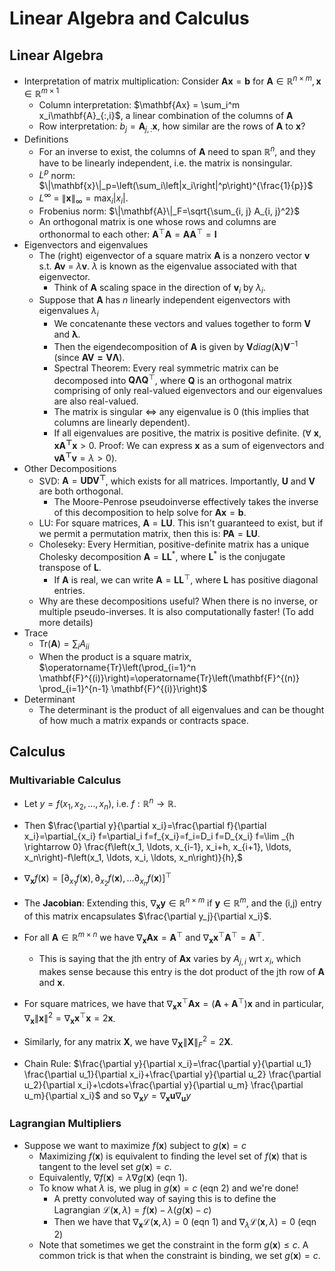 # Linear Algebra and Calculus

## Linear Algebra
- Interpretation of matrix multiplication: Consider $\mathbf{Ax} = \mathbf{b}$ for $\mathbf{A} \in \mathbb{R}^{n \times m}, \mathbf{x} \in \mathbb{R}^{m \times 1}$
  - Column interpretation: $\mathbf{Ax} = \sum_i^m x_i\mathbf{A}_{:,i}$, a linear combination of the columns of $\mathbf{A}$ 
  - Row interpretation: $b_j = \mathbf{A}_{j,:}\mathbf{x}$, how similar are the rows of $\mathbf{A}$ to $\mathbf{x}$?
- Definitions
  - For an inverse to exist, the columns of $\mathbf{A}$ need to span $\mathbb{R}^n$, and they have to be linearly independent, i.e. the matrix is nonsingular.
  - $L^p$ norm: $\|\mathbf{x}\|_p=\left(\sum_i\left|x_i\right|^p\right)^{\frac{1}{p}}$
  - $L^{\infty}$ = $\|\mathbf{x}\|_{\infty}=\max _i\left|x_i\right|$.
  - Frobenius norm: $\|\mathbf{A}\|_F=\sqrt{\sum_{i, j} A_{i, j}^2}$
  - An orthogonal matrix is one whose rows and columns are orthonormal to each other: $\mathbf{A}^{\top} \mathbf{A}=\mathbf{A} \mathbf{A}^{\top}=\mathbf{I}$
- Eigenvectors and eigenvalues
  - The (right) eigenvector of a square matrix $\mathbf{A}$ is a nonzero vector $\mathbf{v}$ s.t. $\mathbf{Av}$ = $\lambda\mathbf{v}$. $\lambda$ is known as the eigenvalue associated with that eigenvector.
    - Think of $\mathbf{A}$ scaling space in the direction of $\mathbf{v}_i$ by $\lambda_i$.
  - Suppose that $\mathbf{A}$ has $n$ linearly independent eigenvectors with eigenvalues $\lambda_i$
    - We concatenante these vectors and values together to form $\mathbf{V}$ and $\mathbf{\lambda}$.
    - Then the eigendecomposition of $\mathbf{A}$ is given by $\mathbf{V}diag(\mathbf{\lambda})\mathbf{V}^{-1}$ (since $\mathbf{AV=V\Lambda}$).
    - Spectral Theorem: Every real symmetric matrix can be decomposed into $\mathbf{Q}\mathbf{\Lambda}\mathbf{Q}^{\top}$, where $\mathbf{Q}$ is an orthogonal matrix comprising of only real-valued eigenvectors and our eigenvalues are also real-valued.
    - The matrix is singular $\iff$ any eigenvalue is 0 (this implies that columns are linearly dependent).
    - If all eigenvalues are positive, the matrix is positive definite. ($\forall$ $\mathbf{x}, \mathbf{xA^{\top}x}>0$. Proof: We can express $\mathbf{x}$ as a sum of eigenvectors and $\mathbf{vA^{\top}v}=\lambda>0$).
- Other Decompositions
  - SVD: $\mathbf{A} = \mathbf{UDV^{\top}}$, which exists for all matrices. Importantly, $\mathbf{U}$ and $\mathbf{V}$ are both orthogonal. 
    - The Moore-Penrose pseudoinverse effectively takes the inverse of this decomposition to help solve for $\mathbf{Ax} = \mathbf{b}$. 
  - LU: For square matrices, $\mathbf{A} = \mathbf{LU}$. This isn't guaranteed to exist, but if we permit a permutation matrix, then this is: $\mathbf{PA} = \mathbf{LU}$.
  - Choleseky: Every Hermitian, positive-definite matrix has a unique Cholesky decomposition $\mathbf{A} = \mathbf{LL}^*$, where $\mathbf{L}^*$ is the conjugate transpose of $\mathbf{L}$. 
    - If $\mathbf{A}$ is real, we can write $\mathbf{A} = \mathbf{LL}^{\top}$, where $\mathbf{L}$ has positive diagonal entries.
  - Why are these decompositions useful? When there is no inverse, or multiple pseudo-inverses. It is also computationally faster! (To add more details)
- Trace
  - Tr($\mathbf{A}$)$=\sum_i A_{ii}$
  - When the product is a square matrix, $\operatorname{Tr}\left(\prod_{i=1}^n \mathbf{F}^{(i)}\right)=\operatorname{Tr}\left(\mathbf{F}^{(n)} \prod_{i=1}^{n-1} \mathbf{F}^{(i)}\right)$
- Determinant
  - The determinant is the product of all eigenvalues and can be thought of how much a matrix expands or contracts space.

## Calculus

### Multivariable Calculus
- Let $y = f(x_1,x_2,\dots,x_n)$, i.e. $f: \mathbb{R}^n \rightarrow \mathbb{R}$.
- Then $\frac{\partial y}{\partial x_i}=\frac{\partial f}{\partial x_i}=\partial_{x_i} f=\partial_i f=f_{x_i}=f_i=D_i f=D_{x_i} f=\lim _{h \rightarrow 0} \frac{f\left(x_1, \ldots, 
x_{i-1}, x_i+h, x_{i+1}, \ldots, x_n\right)-f\left(x_1, \ldots, x_i, \ldots, x_n\right)}{h},$
- $\nabla_{\mathbf{x}} f(\mathbf{x})=\left[\partial_{x_1} f(\mathbf{x}), \partial_{x_2} f(\mathbf{x}), \ldots \partial_{x_n} f(\mathbf{x})\right]^{\top}$
- The **Jacobian**: Extending this, $\nabla_{\mathbf{x}}\mathbf{y} \in \mathbb{R}^{n \times m}$ if $\mathbf{y} \in \mathbb{R}^{m}$, and the (i,j) entry of this matrix encapsulates $\frac{\partial y_j}{\partial x_i}$.
- For all $\mathbf{A} \in \mathbb{R}^{m \times n}$ we have $\nabla_{\mathbf{x}} \mathbf{A} \mathbf{x}=\mathbf{A}^{\top}$ and $\nabla_{\mathbf{x}} \mathbf{x}^{\top} \mathbf{A}^{\top}=\mathbf{A}^{\top}$.
  - This is saying that the jth entry of $\mathbf{A} \mathbf{x}$ varies by $A_{j,i}$ wrt $x_i$, which makes sense because this entry is the dot product of the jth row of $\mathbf{A}$ and $\mathbf{x}$.
- For square matrices,  we have that $\nabla_{\mathbf{x}} \mathbf{x}^{\top} \mathbf{A} \mathbf{x}=\left(\mathbf{A}+\mathbf{A}^{\top}\right) \mathbf{x}$ and in particular, $\nabla_{\mathbf{x}}\|\mathbf{x}\|^2=\nabla_{\mathbf{x}} \mathbf{x}^{\top} \mathbf{x}=2 \mathbf{x}$.
- Similarly, for any matrix $\mathbf{X}$, we have $\nabla_{\mathbf{X}}\|\mathbf{X}\|_F^2=2 \mathbf{X}$.

- Chain Rule: $\frac{\partial y}{\partial x_i}=\frac{\partial y}{\partial u_1} \frac{\partial u_1}{\partial x_i}+\frac{\partial y}{\partial u_2} \frac{\partial u_2}{\partial x_i}+\cdots+\frac{\partial y}{\partial u_m} \frac{\partial u_m}{\partial x_i}$ and so 
$\nabla_{\mathbf{x}} y=\nabla_{\mathbf{x}}\mathbf{u} \nabla_{\mathbf{u}} y$ 

### Lagrangian Multipliers
- Suppose we want to maximize $f(\mathbf{x})$ subject to $g(\mathbf{x}) = c$
  - Maximizing $f(\mathbf{x})$ is equivalent to finding the level set of $f(\mathbf{x})$ that is tangent to the level set $g(\mathbf{x}) = c$.
  - Equivalently, $\nabla f(\mathbf{x}) = \lambda\nabla g(\mathbf{x})$ (eqn 1).
  - To know what $\lambda$ is, we plug in $g(\mathbf{x}) = c$ (eqn 2) and we're done!
    - A pretty convoluted way of saying this is to define the Lagrangian $\mathcal{L}(\mathbf{x},\lambda)=f(\mathbf{x}) -\lambda(g(\mathbf{x}) -c)$
    - Then we have that $\nabla_{\mathbf{x}}\mathcal{L}(\mathbf{x},\lambda) = 0$ (eqn 1) and $\nabla_{\lambda}\mathcal{L}(\mathbf{x},\lambda) = 0$ (eqn 2)
  - Note that sometimes we get the constraint in the form $g(\mathbf{x}) \leq c$. A common trick is that when the constraint is binding, we set $g(\mathbf{x}) = c$.